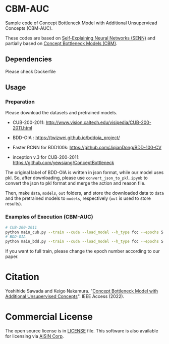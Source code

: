 # CBM-AUC
Sample code of Concept Bottleneck Model with Additional Unsuperviead Concepts (CBM-AUC).

These codes are based on [Self-Explaining Neural Networks (SENN)](https://github.com/dmelis/SENN) and partially based on [Concept Bottleneck Models (CBM)](https://github.com/yewsiang/ConceptBottleneck).

## Dependencies
Please check Dockerfile

## Usage
### Preparation

Please download the datasets and pretrained models. 

- CUB-200-2011: http://www.vision.caltech.edu/visipedia/CUB-200-2011.html

- BDD-OIA : https://twizwei.github.io/bddoia_project/

- Faster RCNN for BDD100k: https://github.com/JiqianDong/BDD-100-CV

- inception v.3 for CUB-200-2011: https://github.com/yewsiang/ConceptBottleneck

The original label of BDD-OIA is written in json format, while our model uses pkl. So, after downloading, please use `convert_json_to_pkl.ipynb` to convert the json to pkl format and merge the action and reason file.

Then, make `data`, `models`, `out` folders, and store the downloaded data to `data` and the pretrained models to `models`, respectively (`out` is used to store results).


### Examples of Execution (CBM-AUC)
```bash
# CUB-200-2011
python main_cub.py --train --cuda --load_model --h_type fcc --epochs 5 --batch_size 64 --nconcepts 128 --nconcepts_labeled 112 --h_sparsity 7 --opt sgd --lr 0.001 --weight_decay 0.00004 --h_labeled_param 1.0 --theta_reg_lambda 0.001 --info_hypara 0.5
# BDD-OIA
python main_bdd.py --train --cuda --load_model --h_type fcc --epochs 5 --batch_size 16 --nconcepts 30 --nconcepts_labeled 21 --h_sparsity 7 --opt adam --lr 0.001 --weight_decay 0.00004 --h_labeled_param 1.0 --theta_reg_lambda 0.001 --info_hypara 0.5 --obj bce
```
If you want to full train, please change the epoch number according to our paper.

# Citation
Yoshihide Sawada and Keigo Nakamura. "[Concept Bottleneck Model with Additional Unsupervised Concepts](https://ieeexplore.ieee.org/abstract/document/9758745)". IEEE Access (2022).

# Commercial License
The open source license is in [LICENSE](./LICENSE) file. This software is also available for licensing via [AISIN Corp](https://www.aisin.com/).
